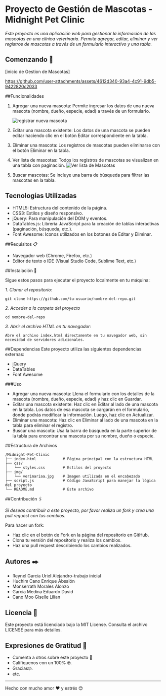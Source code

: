 # Proyecto de Gestión de Mascotas - Midnight Pet Clinic

_Este proyecto es una aplicación web para gestionar la información de las mascotas en una clínica veterinaria. Permite agregar, editar, eliminar y ver registros de mascotas a través de un formulario interactivo y una tabla._

## Comenzando 🚀
[inicio de Gestion de Mascotas] 



https://github.com/user-attachments/assets/4612d340-93a4-4c91-9db5-9422820c2033



##Funcionalidades 
1. Agregar una nueva mascota: Permite ingresar los datos de una nueva mascota (nombre, dueño, especie, edad) a través de un formulario.
   
   ![registrar nueva mascota](https://github.com/user-attachments/assets/003b72cd-9c86-4280-aca4-3f967c5fda74)

3. Editar una mascota existente: Los datos de una mascota se pueden editar haciendo clic en el botón Editar correspondiente en la tabla.
4. Eliminar una mascota: Los registros de mascotas pueden eliminarse con el botón Eliminar en la tabla.
5. Ver lista de mascotas: Todos los registros de mascotas se visualizan en una tabla con paginación.
   ![Ver lista de Mascotas](https://github.com/user-attachments/assets/b520bed0-19e1-438b-a7bb-7a1b2ce7ea3b)

7. Buscar mascotas: Se incluye una barra de búsqueda para filtrar las mascotas en la tabla.

## Tecnologías Utilizadas
* HTML5: Estructura del contenido de la página.
* CSS3: Estilos y diseño responsivo.
* jQuery: Para manipulación del DOM y eventos.
* DataTables.js: Librería JavaScript para la creación de tablas interactivas (paginación, búsqueda, etc.).
* Font Awesome: Iconos utilizados en los botones de Editar y Eliminar.

##Requisitos 📋
* Navegador web (Chrome, Firefox, etc.)
* Editor de texto o IDE (Visual Studio Code, Sublime Text, etc.)


##Instalación 🔧

Sigue estos pasos para ejecutar el proyecto localmente en tu máquina:


_1. Clonar el repositorio:_

```
git clone https://github.com/tu-usuario/nombre-del-repo.git
```
_2. Acceder a la carpeta del proyecto_

```
cd nombre-del-repo

```
_3. Abrir el archivo HTML en tu navegador:_
```
Abre el archivo index.html directamente en tu navegador web, sin necesidad de servidores adicionales.

```
##Dependencias
Este proyecto utiliza las siguientes dependencias externas:

* jQuery
* DataTables
* Font Awesome

###Uso
* Agregar una nueva mascota: Llena el formulario con los detalles de la mascota (nombre, dueño, especie, edad) y haz clic en Guardar.
* Editar una mascota existente: Haz clic en Editar al lado de una mascota en la tabla. Los datos de esa mascota se cargarán en el formulario, donde podrás modificar la información. Luego, haz clic en Actualizar.
* Eliminar una mascota: Haz clic en Eliminar al lado de una mascota en la tabla para eliminar el registro.
* Buscar una mascota: Usa la barra de búsqueda en la parte superior de la tabla para encontrar una mascota por su nombre, dueño o especie.
  
##Estructura de Archivos
```
/Midnight-Pet-Clinic
├── index.html            # Página principal con la estructura HTML
├── css/
│   └── styles.css        # Estilos del proyecto
├── img/
│   └── verinariaa.jpg    # Imagen utilizada en el encabezado
├── script.js             # Código JavaScript para manejar la lógica del proyecto
└── README.md             # Este archivo
```
##Contribución 🖇️

_Si deseas contribuir a este proyecto, por favor realiza un fork y crea una pull request con tus cambios._

Para hacer un fork:

* Haz clic en el botón de Fork en la página del repositorio en GitHub.
* Clona tu versión del repositorio y realiza los cambios.
* Haz una pull request describiendo los cambios realizados.


## Autores ✒️
* Reynel García Uriel Alejandro-trabajo inicial
* Huchim Cano Enrique Absalón
* Monserrath Morales Alonzo
* García Medina Eduardo David
* Cano Moo Giselle Lilian

## Licencia 📄
Este proyecto está licenciado bajo la MIT License. Consulta el archivo LICENSE para más detalles.

## Expresiones de Gratitud 🎁

* Comenta a otros sobre este proyecto 📢
* Califiquenos con un 100% 🤓. 
* Gracias🤓.
* etc.



---
Hecho con mucho amor ❤️ y estrés 😊

